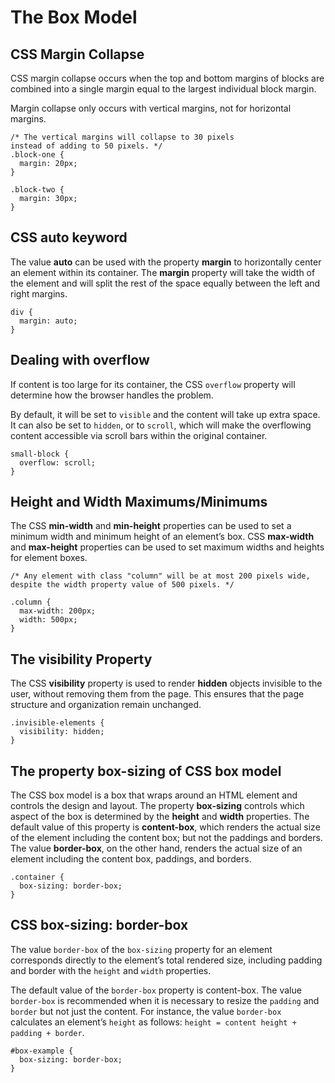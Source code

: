 # The Box Model
## CSS Margin Collapse
CSS margin collapse occurs when the top and bottom margins of blocks are combined into a single margin equal to the largest individual block margin.

Margin collapse only occurs with vertical margins, not for horizontal margins.
```
/* The vertical margins will collapse to 30 pixels
instead of adding to 50 pixels. */
.block-one {
  margin: 20px;
}

.block-two {
  margin: 30px;
}
```
## CSS auto keyword
The value **auto** can be used with the property **margin** to horizontally center an element within its container. The **margin** property will take the width of the element and will split the rest of the space equally between the left and right margins.
```
div {
  margin: auto;
}
```
## Dealing with overflow
If content is too large for its container, the CSS `overflow` property will determine how the browser handles the problem.

By default, it will be set to `visible` and the content will take up extra space. It can also be set to `hidden`, or to `scroll`, which will make the overflowing content accessible via scroll bars within the original container.
```
small-block {
  overflow: scroll;
}
```
## Height and Width Maximums/Minimums
The CSS **min-width** and **min-height** properties can be used to set a minimum width and minimum height of an element’s box. CSS **max-width** and **max-height** properties can be used to set maximum widths and heights for element boxes.
```
/* Any element with class "column" will be at most 200 pixels wide, despite the width property value of 500 pixels. */

.column {
  max-width: 200px;
  width: 500px;
}
```
## The visibility Property
The CSS **visibility** property is used to render **hidden** objects invisible to the user, without removing them from the page. This ensures that the page structure and organization remain unchanged.
```
.invisible-elements {
  visibility: hidden;
}
```
## The property box-sizing of CSS box model
The CSS box model is a box that wraps around an HTML element and controls the design and layout. The property **box-sizing** controls which aspect of the box is determined by the **height** and **width** properties. The default value of this property is **content-box**, which renders the actual size of the element including the content box; but not the paddings and borders. The value **border-box**, on the other hand, renders the actual size of an element including the content box, paddings, and borders.
```
.container {
  box-sizing: border-box;
}
```
## CSS box-sizing: border-box
The value `border-box` of the `box-sizing` property for an element corresponds directly to the element’s total rendered size, including padding and border with the `height` and `width` properties.

The default value of the `border-box` property is content-box. The value `border-box` is recommended when it is necessary to resize the `padding` and `border` but not just the content. For instance, the value `border-box` calculates an element’s `height` as follows: `height = content height + padding + border`.
```
#box-example {
  box-sizing: border-box;
}
```
